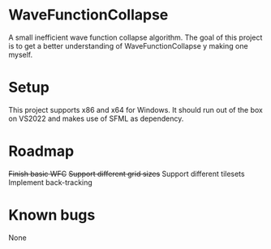 # WaveFunctionCollapse
A small inefficient wave function collapse algorithm.
The goal of this project is to get a better understanding of WaveFunctionCollapse y making one myself.

# Setup
This project supports x86 and x64 for Windows.
It should run out of the box on VS2022 and makes use of SFML as dependency.

# Roadmap
~~Finish basic WFC~~
~~Support different grid sizes~~
Support different tilesets
Implement back-tracking

# Known bugs
None